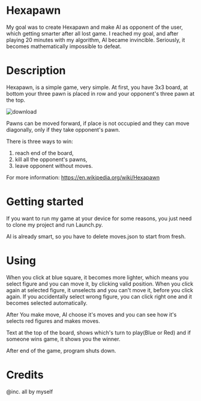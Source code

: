 # Hexapawn
My goal was to create Hexapawn and make AI as opponent of the user, which getting smarter after all lost game. I reached my goal, and after playing 20 minutes with my algorithm,
AI became invincible. Seriously, it becomes mathematically impossible to defeat.

# Description
Hexapawn, is a simple game, very simple. At first, you have 3x3 board, at bottom your three pawn is placed in row and your opponent's three pawn at the top.
 
![download](https://user-images.githubusercontent.com/76595828/123946903-c3f4bd80-d9b0-11eb-8ae1-a96cbeee1672.png)
  
Pawns can be moved forward, if place is not occupied and they can move diagonally, only if they take opponent's pawn.
 
There is three ways to win:
  1. reach end of the board,
  2. kill all the opponent's pawns,
  3. leave opponent without moves.

For more information: https://en.wikipedia.org/wiki/Hexapawn

# Getting started
If you want to run my game at your device for some reasons, you just need to clone my project and run Launch.py.
 
AI is already smart, so you have to delete moves.json to start from fresh.
 
# Using
When you click at blue square, it becomes more lighter, which means you select figure and you can move it, by clicking valid position.
When you click again at selected figure, it unselects and you can't move it, before you click again.
If you accidentally select wrong figure, you can click right one and it becomes selected automatically.
 
After You make move, AI choose it's moves and you can see how it's selects red figures and makes moves.
 
Text at the top of the board, shows which's turn to play(Blue or Red) and if someone wins game, it shows you the winner.

After end of the game, program shuts down.
 
# Credits
@inc. all by myself
